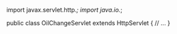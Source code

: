 import javax.servlet.http.*;
import java.io.*;

public class OilChangeServlet extends HttpServlet {
    // ...
}
